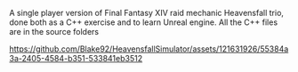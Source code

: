 A single player version of Final Fantasy XIV raid mechanic Heavensfall trio, done both as a C++ exercise and to learn Unreal engine.
All the C++ files are in the source folders

https://github.com/Blake92/HeavensfallSimulator/assets/121631926/55384a3a-2405-4584-b351-533841eb3512

